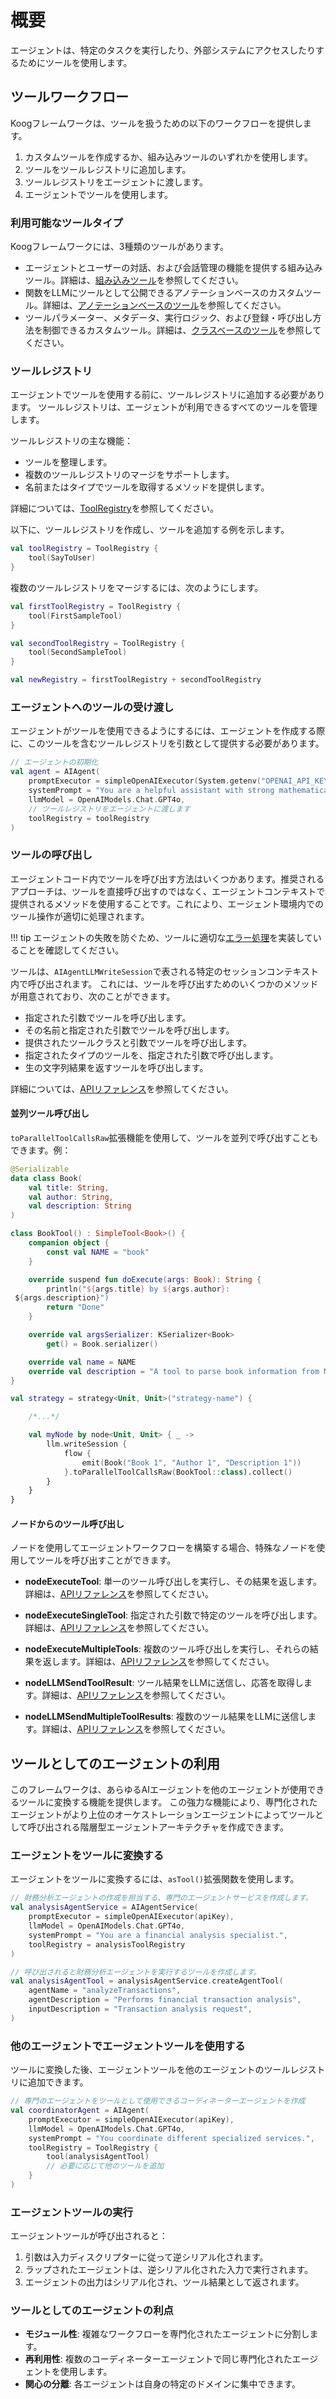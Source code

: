 # 概要

エージェントは、特定のタスクを実行したり、外部システムにアクセスしたりするためにツールを使用します。

## ツールワークフロー

Koogフレームワークは、ツールを扱うための以下のワークフローを提供します。

1.  カスタムツールを作成するか、組み込みツールのいずれかを使用します。
2.  ツールをツールレジストリに追加します。
3.  ツールレジストリをエージェントに渡します。
4.  エージェントでツールを使用します。

### 利用可能なツールタイプ

Koogフレームワークには、3種類のツールがあります。

*   エージェントとユーザーの対話、および会話管理の機能を提供する組み込みツール。詳細は、[組み込みツール](built-in-tools.md)を参照してください。
*   関数をLLMにツールとして公開できるアノテーションベースのカスタムツール。詳細は、[アノテーションベースのツール](annotation-based-tools.md)を参照してください。
*   ツールパラメーター、メタデータ、実行ロジック、および登録・呼び出し方法を制御できるカスタムツール。詳細は、[クラスベースのツール](class-based-tools.md)を参照してください。

### ツールレジストリ

エージェントでツールを使用する前に、ツールレジストリに追加する必要があります。
ツールレジストリは、エージェントが利用できるすべてのツールを管理します。

ツールレジストリの主な機能：

*   ツールを整理します。
*   複数のツールレジストリのマージをサポートします。
*   名前またはタイプでツールを取得するメソッドを提供します。

詳細については、[ToolRegistry](https://api.koog.ai/agents/agents-tools/ai.koog.agents.core.tools/-tool-registry/index.html)を参照してください。

以下に、ツールレジストリを作成し、ツールを追加する例を示します。

<!--- INCLUDE
import ai.koog.agents.core.tools.ToolRegistry
import ai.koog.agents.ext.tool.SayToUser
-->
```kotlin
val toolRegistry = ToolRegistry {
    tool(SayToUser)
}
```
<!--- KNIT example-tools-overview-01.kt -->

複数のツールレジストリをマージするには、次のようにします。

<!--- INCLUDE
import ai.koog.agents.core.tools.ToolRegistry
import ai.koog.agents.ext.tool.AskUser
import ai.koog.agents.ext.tool.SayToUser

typealias FirstSampleTool = AskUser
typealias SecondSampleTool = SayToUser
-->
```kotlin
val firstToolRegistry = ToolRegistry {
    tool(FirstSampleTool)
}

val secondToolRegistry = ToolRegistry {
    tool(SecondSampleTool)
}

val newRegistry = firstToolRegistry + secondToolRegistry
```
<!--- KNIT example-tools-overview-02.kt -->

### エージェントへのツールの受け渡し

エージェントがツールを使用できるようにするには、エージェントを作成する際に、このツールを含むツールレジストリを引数として提供する必要があります。

<!--- INCLUDE
import ai.koog.agents.core.agent.AIAgent
import ai.koog.agents.example.exampleToolsOverview01.toolRegistry
import ai.koog.prompt.executor.clients.openai.OpenAIModels
import ai.koog.prompt.executor.llms.all.simpleOpenAIExecutor
-->
```kotlin
// エージェントの初期化
val agent = AIAgent(
    promptExecutor = simpleOpenAIExecutor(System.getenv("OPENAI_API_KEY")),
    systemPrompt = "You are a helpful assistant with strong mathematical skills.",
    llmModel = OpenAIModels.Chat.GPT4o,
    // ツールレジストリをエージェントに渡します
    toolRegistry = toolRegistry
)
```
<!--- KNIT example-tools-overview-03.kt -->

### ツールの呼び出し

エージェントコード内でツールを呼び出す方法はいくつかあります。推奨されるアプローチは、ツールを直接呼び出すのではなく、エージェントコンテキストで提供されるメソッドを使用することです。これにより、エージェント環境内でのツール操作が適切に処理されます。

!!! tip
    エージェントの失敗を防ぐため、ツールに適切な[エラー処理](agent-event-handlers.md)を実装していることを確認してください。

ツールは、`AIAgentLLMWriteSession`で表される特定のセッションコンテキスト内で呼び出されます。
これには、ツールを呼び出すためのいくつかのメソッドが用意されており、次のことができます。

*   指定された引数でツールを呼び出します。
*   その名前と指定された引数でツールを呼び出します。
*   提供されたツールクラスと引数でツールを呼び出します。
*   指定されたタイプのツールを、指定された引数で呼び出します。
*   生の文字列結果を返すツールを呼び出します。

詳細については、[APIリファレンス](https://api.koog.ai/agents/agents-core/ai.koog.agents.core.agent.session/-a-i-agent-l-l-m-write-session/index.html)を参照してください。

#### 並列ツール呼び出し

`toParallelToolCallsRaw`拡張機能を使用して、ツールを並列で呼び出すこともできます。例：

<!--- INCLUDE
import ai.koog.agents.core.dsl.builder.strategy
import ai.koog.agents.core.tools.SimpleTool
import ai.koog.agents.core.tools.ToolArgs
import ai.koog.agents.core.tools.ToolDescriptor
import kotlinx.coroutines.flow.collect
import kotlinx.coroutines.flow.flow
import kotlinx.serialization.KSerializer
import kotlinx.serialization.Serializable
-->
```kotlin
@Serializable
data class Book(
    val title: String,
    val author: String,
    val description: String
)

class BookTool() : SimpleTool<Book>() {
    companion object {
        const val NAME = "book"
    }

    override suspend fun doExecute(args: Book): String {
        println("${args.title} by ${args.author}:
 ${args.description}")
        return "Done"
    }

    override val argsSerializer: KSerializer<Book>
        get() = Book.serializer()

    override val name = NAME
    override val description = "A tool to parse book information from Markdown"
}

val strategy = strategy<Unit, Unit>("strategy-name") {

    /*...*/

    val myNode by node<Unit, Unit> { _ ->
        llm.writeSession {
            flow {
                emit(Book("Book 1", "Author 1", "Description 1"))
            }.toParallelToolCallsRaw(BookTool::class).collect()
        }
    }
}

```
<!--- KNIT example-tools-overview-04.kt -->

#### ノードからのツール呼び出し

ノードを使用してエージェントワークフローを構築する場合、特殊なノードを使用してツールを呼び出すことができます。

*   **nodeExecuteTool**: 単一のツール呼び出しを実行し、その結果を返します。詳細は、[APIリファレンス](https://api.koog.ai/agents/agents-core/ai.koog.agents.core.dsl.extension/node-execute-tool.html)を参照してください。

*   **nodeExecuteSingleTool**: 指定された引数で特定のツールを呼び出します。詳細は、[APIリファレンス](https://api.koog.ai/agents/agents-core/ai.koog.agents.core.dsl.extension/node-execute-single-tool.html)を参照してください。

*   **nodeExecuteMultipleTools**: 複数のツール呼び出しを実行し、それらの結果を返します。詳細は、[APIリファレンス](https://api.koog.ai/agents/agents-core/ai.koog.agents.core.dsl.extension/node-execute-multiple-tools.html)を参照してください。

*   **nodeLLMSendToolResult**: ツール結果をLLMに送信し、応答を取得します。詳細は、[APIリファレンス](https://api.koog.ai/agents/agents-core/ai.koog.agents.core.dsl.extension/node-l-l-m-send-tool-result.html)を参照してください。

*   **nodeLLMSendMultipleToolResults**: 複数のツール結果をLLMに送信します。詳細は、[APIリファレンス](https://api.koog.ai/agents/agents-core/ai.koog.agents.core.dsl.extension/node-l-l-m-send-multiple-tool-results.html)を参照してください。

## ツールとしてのエージェントの利用

このフレームワークは、あらゆるAIエージェントを他のエージェントが使用できるツールに変換する機能を提供します。
この強力な機能により、専門化されたエージェントがより上位のオーケストレーションエージェントによってツールとして呼び出される階層型エージェントアーキテクチャを作成できます。

### エージェントをツールに変換する

エージェントをツールに変換するには、`asTool()`拡張関数を使用します。

<!--- INCLUDE
import ai.koog.agents.core.agent.AIAgent
import ai.koog.agents.core.agent.AIAgentService
import ai.koog.agents.core.agent.createAgentTool
import ai.koog.agents.core.tools.ToolParameterDescriptor
import ai.koog.agents.core.tools.ToolParameterType
import ai.koog.agents.core.tools.ToolRegistry
import ai.koog.prompt.executor.clients.openai.OpenAIModels
import ai.koog.prompt.executor.llms.all.simpleOpenAIExecutor

const val apiKey = ""
val analysisToolRegistry = ToolRegistry {}

-->
```kotlin
// 財務分析エージェントの作成を担当する、専門のエージェントサービスを作成します。
val analysisAgentService = AIAgentService(
    promptExecutor = simpleOpenAIExecutor(apiKey),
    llmModel = OpenAIModels.Chat.GPT4o,
    systemPrompt = "You are a financial analysis specialist.",
    toolRegistry = analysisToolRegistry
)

// 呼び出されると財務分析エージェントを実行するツールを作成します。
val analysisAgentTool = analysisAgentService.createAgentTool(
    agentName = "analyzeTransactions",
    agentDescription = "Performs financial transaction analysis",
    inputDescription = "Transaction analysis request",
)
```
<!--- KNIT example-tools-overview-05.kt -->

### 他のエージェントでエージェントツールを使用する

ツールに変換した後、エージェントツールを他のエージェントのツールレジストリに追加できます。

<!--- INCLUDE
import ai.koog.agents.core.agent.AIAgent
import ai.koog.agents.core.tools.ToolRegistry
import ai.koog.agents.example.exampleToolsOverview05.analysisAgentTool
import ai.koog.prompt.executor.clients.openai.OpenAIModels
import ai.koog.prompt.executor.llms.all.simpleOpenAIExecutor

const val apiKey = ""

-->
```kotlin
// 専門のエージェントをツールとして使用できるコーディネーターエージェントを作成
val coordinatorAgent = AIAgent(
    promptExecutor = simpleOpenAIExecutor(apiKey),
    llmModel = OpenAIModels.Chat.GPT4o,
    systemPrompt = "You coordinate different specialized services.",
    toolRegistry = ToolRegistry {
        tool(analysisAgentTool)
        // 必要に応じて他のツールを追加
    }
)
```
<!--- KNIT example-tools-overview-06.kt -->

### エージェントツールの実行

エージェントツールが呼び出されると：

1.  引数は入力ディスクリプターに従って逆シリアル化されます。
2.  ラップされたエージェントは、逆シリアル化された入力で実行されます。
3.  エージェントの出力はシリアル化され、ツール結果として返されます。

### ツールとしてのエージェントの利点

-   **モジュール性**: 複雑なワークフローを専門化されたエージェントに分割します。
-   **再利用性**: 複数のコーディネーターエージェントで同じ専門化されたエージェントを使用します。
-   **関心の分離**: 各エージェントは自身の特定のドメインに集中できます。
